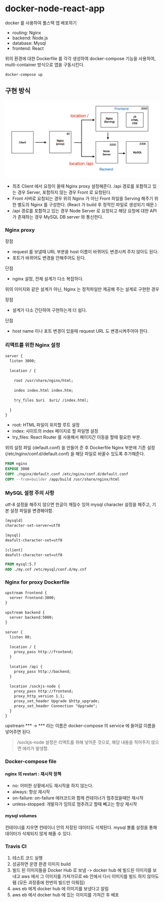 # docker-node-react-app

docker 를 사용하여 풀스택 앱 배포하기

- routing: Nginx
- backend: Node.js
- database: Mysql
- frontend: React

위의 환경에 대한 Dockerfile 를 각각 생성하여 docker-compose 기능을 사용하여,
multi-container 방식으로 앱을 구동시킨다.

```shell script
docker-compose up
```

## 구현 방식

![docker-node-react-diagram](./images/docker-node-react-diagram.png)

- 최초 Client 에서 요청이 올때 Nginx proxy 설정해준다. /api 경로를 포함하고 있는 경우 Server,
포함하지 않는 경우 Front 로 요청된다.
- Front 서버로 요청되는 경우 위의 Nginx 가 아닌 Front 파일을 Serving 해주기 위한 별도의 
Nginx 를 구성한다. (React 가 build 후 정적인 파일로 생성되기 때문.)
- /api 경로를 포함하고 있는 경우 Node Server 로 요청되고 해당 요청에 대한 API 가 존재하는 경우
MySQL DB server 와 통신한다. 

### Nginx proxy

장점
- request 를 보낼때 URL 부분을 host 이름이 바뀌어도 변경시켜 주지 않아도 된다.
- 포트가 바뀌어도 변경을 안해주어도 된다.

단점
- nginx 설정, 전체 설계가 다소 복잡하다.

위의 이미지와 같은 설계가 아닌, Nginx 는 정적파일만 제공해 주는 설계로 구현한 경우

장점
- 설계가 다소 간단하여 구현하는게 더 쉽다.

단점
- host name 이나 포트 변경이 있을때 request URL 도 변경시켜주어야 한다.

### 리액트를 위한 Nginx 설정

```
server {
  listen 3000;

  location / {

    root /usr/share/nginx/html;

    index index.html index.htm;

    try_files $uri  $uri/ /index.html;

  }
}
```

- root: HTML 파일이 위치할 루트 설정
- index: 사이트의 index 페이지로 할 파일명 설정
- try_files: React Router 를 사용해서 페이지간 이동을 할때 필요한 부분.

위의 설정 파일 (default.conf) 을 만들어 준 후 Dockerfile Nginx 부분에
기존 설정(/etc/nginx/conf.d/default.conf) 을 해당 파일로 바꿀수 있도록 추가해준다.

```dockerfile
FROM nginx
EXPOSE 3000
COPY ./nginx/default.conf /etc/nginx/conf.d/default.conf
COPY --from=builder /app/build /usr/share/nginx/html
```

### MySQL 설정 주의 사항

utf-8 설정을 해주지 않으면 한글이 깨질수 있어 mysql character 설정을 해주고, 
기본 설정 파일을 변경해야함.

```
[mysqld]
character-set-server=utf8

[mysql]
deafult-character-set=utf8

[client]
deafult-character-set=utf8
```

```dockerfile
FROM mysql:5.7
ADD ./my.cnf /etc/mysql/conf.d/my.cnf
```

### Nginx for proxy Dockerfile

```
upstream frontend {
  server frontend:3000;
}

upstream backend {
  server backend:5000;
}

server {
  listen 80;

  location / {
    proxy_pass http://frontend;
  }

  location /api {
    proxy_pass http://backend;
  }

  location /sockjs-node {
    proxy_pass http://frontend;
    proxy_http_version 1.1;
    proxy_set_header Upgrade $http_upgrade;
    proxy_set_header Connection "Upgrade";
  }
}
```

upstream *** -> *** 라는 이름은 docker-compose 의 service 에 들어갈 이름을 넣어주면 된다.

> /sockjs-node 설정은 리액트를 위해 넣어준 것으로, 해당 내용을 적어주지 않으면
> 에러가 발생함.

### Docker-compose file

#### nginx 의 restart : 재시작 정책

- no: 어떠한 상황에서도 재시작을 하지 않는다.
- always: 항상 재시작
- on-failure: on-failure 에러코드와 함께 컨테이너가 멈추었을때만 재시작
- unless-stopped: 개발자가 임의로 멈추려고 할때 빼고는 항상 재시작

#### mysql volumes

컨테이너를 지우면 컨테이너 안의 저장된 데이터도 삭제된다.
mysql 볼륨 설정을 통해 데이터가 삭제되지 않게 해줄 수 있다.

### Travis CI

1. 테스트 코드 실행
2. 성공하면 운영 환경 이미지 build
3. 빌드 된 이미지들을 Docker Hub 로 보냄 -> docker hub 에 빌드된 이미지를 보내고 aws 에서 그 이미지를 가져가므로 
eb 안에서 다시 이미지를 빌드 하지 않아도 됌 (모든 과정중에 한번의 빌드만 이뤄짐)
4. aws eb 에게 docker hub 에 이미지를 보냈다고 알림
5. aws eb 에서 docker hub 에 있는 이미지를 가져간 후 배포
